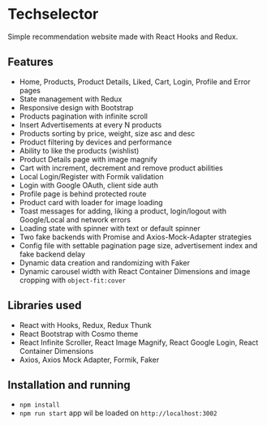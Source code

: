 # Techselector

Simple recommendation website made with React Hooks and Redux.

## Features

- Home, Products, Product Details, Liked, Cart, Login, Profile and Error pages
- State management with Redux
- Responsive design with Bootstrap
- Products pagination with infinite scroll
- Insert Advertisements at every N products
- Products sorting by price, weight, size asc and desc
- Product filtering by devices and performance
- Ability to like the products (wishlist)
- Product Details page with image magnify
- Cart with increment, decrement and remove product abilities
- Local Login/Register with Formik validation
- Login with Google OAuth, client side auth
- Profile page is behind protected route
- Product card with loader for image loading
- Toast messages for adding, liking a product, login/logout with Google/Local and network errors
- Loading state with spinner with text or default spinner
- Two fake backends with Promise and Axios-Mock-Adapter strategies
- Config file with settable pagination page size, advertisement index and fake backend delay
- Dynamic data creation and randomizing with Faker
- Dynamic carousel width with React Container Dimensions and image cropping with `object-fit:cover`

## Libraries used

- React with Hooks, Redux, Redux Thunk
- React Bootstrap with Cosmo theme
- React Infinite Scroller, React Image Magnify, React Google Login, React Container Dimensions
- Axios, Axios Mock Adapter, Formik, Faker

## Installation and running

- `npm install`
- `npm run start` app wil be loaded on `http://localhost:3002`